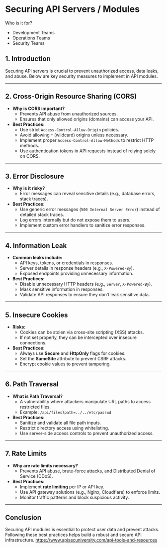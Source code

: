 # **Securing API Servers / Modules**

Who is it for?
* Development Teams
* Operations Teams
* Security Teams
## **1. Introduction**
Securing API servers is crucial to prevent unauthorized access, data leaks, and abuse. Below are key security measures to implement in API modules.

---
## **2. Cross-Origin Resource Sharing (CORS)**
- **Why is CORS important?**    
    - Prevents API abuse from unauthorized sources.        
    - Ensures that only allowed origins (domains) can access your API.        
- **Best Practices:**    
    - Use strict `Access-Control-Allow-Origin` policies.        
    - Avoid allowing `*` (wildcard) origins unless necessary.        
    - Implement proper `Access-Control-Allow-Methods` to restrict HTTP methods.        
    - Use authentication tokens in API requests instead of relying solely on CORS.        

---
## **3. Error Disclosure**
- **Why is it risky?**    
    - Error messages can reveal sensitive details (e.g., database errors, stack traces).        
- **Best Practices:**    
    - Use generic error messages (`500 Internal Server Error`) instead of detailed stack traces.        
    - Log errors internally but do not expose them to users.        
    - Implement custom error handlers to sanitize error responses.        

---
## **4. Information Leak**
- **Common leaks include:**    
    - API keys, tokens, or credentials in responses.        
    - Server details in response headers (e.g., `X-Powered-By`).        
    - Exposed endpoints providing unnecessary information.        
- **Best Practices:**    
    - Disable unnecessary HTTP headers (e.g., `Server`, `X-Powered-By`).        
    - Mask sensitive information in responses.        
    - Validate API responses to ensure they don’t leak sensitive data.        

---
## **5. Insecure Cookies**
- **Risks:**    
    - Cookies can be stolen via cross-site scripting (XSS) attacks.        
    - If not set properly, they can be intercepted over insecure connections.        
- **Best Practices:**    
    - Always use **Secure** and **HttpOnly** flags for cookies.        
    - Set the **SameSite** attribute to prevent CSRF attacks.        
    - Encrypt cookie values to prevent tampering.        

---
## **6. Path Traversal**
- **What is Path Traversal?**    
    - A vulnerability where attackers manipulate URL paths to access restricted files.        
    - Example: `/api/files?path=../../etc/passwd`        
- **Best Practices:**    
    - Sanitize and validate all file path inputs.        
    - Restrict directory access using whitelisting.
    - Use server-side access controls to prevent unauthorized access.        
---
## **7. Rate Limits**
- **Why are rate limits necessary?**    
    - Prevents API abuse, brute-force attacks, and Distributed Denial of Service (DDoS).        
- **Best Practices:**    
    - Implement **rate limiting** per IP or API key.        
    - Use API gateway solutions (e.g., Nginx, Cloudflare) to enforce limits.        
    - Monitor traffic patterns and block suspicious activity.        

---
## **Conclusion**
Securing API modules is essential to protect user data and prevent attacks. Following these best practices helps build a robust and secure API infrastructure.
https://www.apisecuniversity.com/api-tools-and-resources

